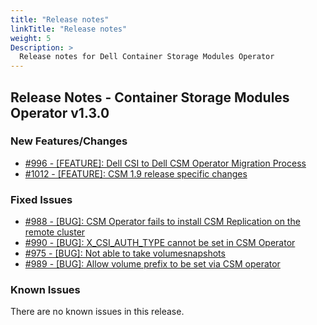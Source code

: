 ```yaml
---
title: "Release notes"
linkTitle: "Release notes"
weight: 5
Description: >
  Release notes for Dell Container Storage Modules Operator
---
```


## Release Notes - Container Storage Modules Operator v1.3.0





### New Features/Changes

- [#996 - [FEATURE]: Dell CSI to Dell CSM Operator Migration Process](https://github.com/dell/csm/issues/996)
- [#1012 - [FEATURE]: CSM 1.9 release specific changes](https://github.com/dell/csm/issues/1012)

### Fixed Issues

- [#988 - [BUG]: CSM Operator fails to install CSM Replication on the remote cluster](https://github.com/dell/csm/issues/988)
- [#990 - [BUG]: X_CSI_AUTH_TYPE cannot be set in CSM Operator](https://github.com/dell/csm/issues/990)
- [#975 - [BUG]: Not able to take volumesnapshots  ](https://github.com/dell/csm/issues/975)
- [#989 - [BUG]: Allow volume prefix to be set via CSM operator](https://github.com/dell/csm/issues/989)

### Known Issues
There are no known issues in this release.